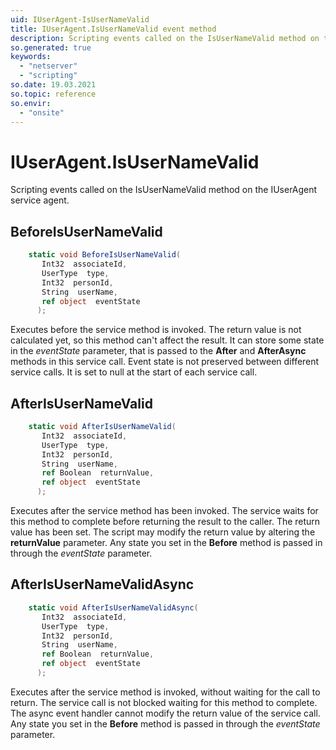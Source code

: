 ```yaml
---
uid: IUserAgent-IsUserNameValid
title: IUserAgent.IsUserNameValid event method
description: Scripting events called on the IsUserNameValid method on the IUserAgent service agent.
so.generated: true
keywords:
  - "netserver"
  - "scripting"
so.date: 19.03.2021
so.topic: reference
so.envir:
  - "onsite"
---
```

# IUserAgent.IsUserNameValid

Scripting events called on the <see cref='M:SuperOffice.CRM.Services.IUserAgent.IsUserNameValid'>IsUserNameValid</see> method on the <see cref='IUserAgent'>IUserAgent</see>  service agent.

## BeforeIsUserNameValid
```cs
    static void BeforeIsUserNameValid(
       Int32  associateId,
       UserType  type,
       Int32  personId,
       String  userName,
       ref object  eventState
      );
```
Executes before the service method is invoked.
The return value is not calculated yet, so this method can't affect the result.
It can store some state in the *eventState* parameter, that is passed to the **After** and **AfterAsync** methods in this service call.
Event state is not preserved between different service calls. It is set to null at the start of each service call.
## AfterIsUserNameValid
```cs
    static void AfterIsUserNameValid(
       Int32  associateId,
       UserType  type,
       Int32  personId,
       String  userName,
       ref Boolean  returnValue,
       ref object  eventState
      );
```
Executes after the service method has been invoked. The service waits for this method to complete before returning the result to the caller.
The return value has been set. The script may modify the return value by altering the **returnValue** parameter.
Any state you set in the **Before** method is passed in through the *eventState* parameter.
## AfterIsUserNameValidAsync
```cs
    static void AfterIsUserNameValidAsync(
       Int32  associateId,
       UserType  type,
       Int32  personId,
       String  userName,
       ref Boolean  returnValue,
       ref object  eventState
      );
```
Executes after the service method is invoked, without waiting for the call to return.
The service call is not blocked waiting for this method to complete.
The async event handler cannot modify the return value of the service call.
Any state you set in the **Before** method is passed in through the *eventState* parameter.


